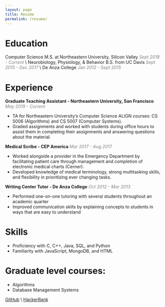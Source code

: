 ```yaml
---
layout: page
title: Resume
permalink: /resume/
---
```


# Education
Computer Science M.S. at Northeastern University, Silicon Valley <span style = "color: grey">*Sept 2018 - Current*</span> \\
Neurobiology, Physiology, & Behavior B.S. from UC Davis  <span style = "color: grey">*Sept 2015 - Dec 2017*</span> \\
De Anza College  <span style = "color: grey">*Jan 2012 - Sept 2015*</span>

# Experience
**Graduate Teaching Assistant - Northeastern University, San Francisco**
<span style = "color: grey">*May 2019 - Current*</span>
* TA for Northeastern University’s Computer Science ALIGN courses: CS 5006 (Algorithms) and CS 5007 (Computer Systems).
* Graded assignments and worked with students during office hours to assist them in completing their assignments and answering questions about the material.

**Medical Scribe - CEP America**
<span style = "color: grey">*Mar 2017 - Aug 2017*</span>
* Worked alongside a provider in the Emergency Department by facilitating patient care through management and completion of electronic medical charts (Cerner).
* Developed knowledge of medical terminology, strong multitasking skills, and flexibility in prioritizing ever changing tasks.

**Writing Center Tutor - De Anza College**
<span style = "color: grey">*Oct 2012 - Mar 2013*</span>
* Performed one-on-one tutoring with several students throughout an academic quarter
* Improved communication skills by explaining concepts to students in ways that are easy to understand


# Skills
* Proficiency with C, C++, Java, SQL, and Python
* Familiarity with JavaScript, MongoDB, and HTML

# Graduate level courses:
* Algorithms
* Database Management Systems

[GitHub](https://github.com/kaaii) \\ 
[HackerRank](https://www.hackerrank.com/something_kai)
